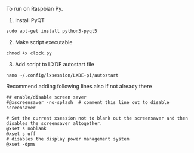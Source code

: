 To run on Raspbian Py.

1. Install PyQT

```
sudo apt-get install python3-pyqt5
```

2. Make script executable

```
chmod +x clock.py
```

3. Add script to LXDE autostart file

```
nano ~/.config/lxsession/LXDE-pi/autostart
```

Recommend adding following lines also if not already there

```
## enable/disable screen saver
#@xscreensaver -no-splash  # comment this line out to disable screensaver

# Set the current xsession not to blank out the screensaver and then disables the screensaver altogether.
@xset s noblank
@xset s off
# disables the display power management system
@xset -dpms
```
